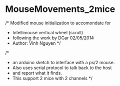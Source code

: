 # MouseMovements_2mice
/* Modified mouse initialization to accomondate for
 * Intellimouse vertical wheel (scroll) 
 * following the work by DGar 02/05/2014
 * Author: Vinh Nguyen
 */

/*
 * an arduino sketch to interface with a ps/2 mouse.
 * Also uses serial protocol to talk back to the host
 * and report what it finds.
 * This support 2 mice with 2 channels
 */
